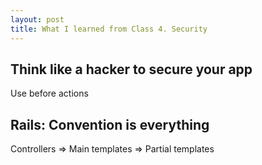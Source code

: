 ```yaml
---
layout: post
title: What I learned from Class 4. Security
---
```


## Think like a hacker to secure your app

Use before actions

## Rails: Convention is everything

Controllers => Main templates => Partial templates
